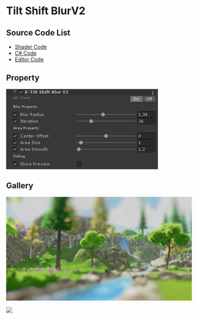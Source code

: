 
# Tilt Shift BlurV2

## Source Code List
- [Shader Code](Shader/TiltShiftBlurV2.shader)
- [C# Code](TiltShiftBlurV2.cs)
- [Editor Code](Editor/TiltShiftBlurV2Editor.cs)


## Property
![](../../../../Media/Blur/TiltShiftBlurV2/TiltShiftBlurV2Property.png)

## Gallery
![](../../../../Media/Blur/TiltShiftBlurV2/TiltShiftBlurV2.png)

![](../../../../Media/Blur/TiltShiftBlurV2/TiltShiftBlurV2.gif)